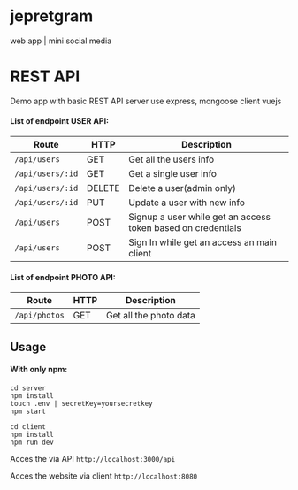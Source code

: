 # jepretgram
web app | mini social media

# REST API
Demo app with basic REST API
server use express, mongoose
client vuejs

#### List of endpoint USER API:
Route | HTTP | Description
----- | ---- | -----------
`/api/users` | GET | Get all the users info
`/api/users/:id` | GET | Get a single user info
`/api/users/:id` | DELETE | Delete a user(admin only)
`/api/users/:id` | PUT | Update a user with new info
`/api/users` | POST | Signup a user while get an access token based on credentials
`/api/users` | POST | Sign In while get an access an main client

#### List of endpoint PHOTO API:
Route | HTTP | Description
----- | ---- | -----------
`/api/photos` | GET | Get all the photo data


## Usage
#### With only npm:
```
cd server
npm install
touch .env | secretKey=yoursecretkey
npm start
```
```
cd client
npm install
npm run dev
```

Acces the via API   `http://localhost:3000/api`

Acces the website via client   `http://localhost:8080`
